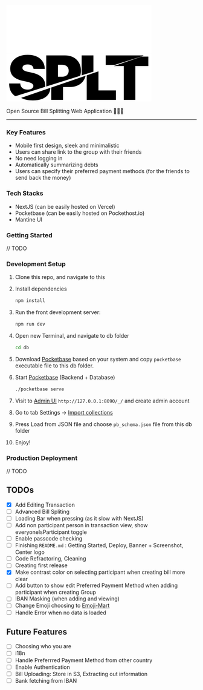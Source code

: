 ![White SPLT Logo](/public/splt-icon-white.svg#gh-dark-mode-only)
![Black SPLT Logo](/public/splt-icon-black.svg#gh-light-mode-only)

Open Source Bill Splitting Web Application 💸🤑👯

---

### Key Features
- Mobile first design, sleek and minimalistic
- Users can share link to the group with their friends
- No need logging in
- Automatically summarizing debts
- Users can specify their preferred payment methods (for the friends to send back the money)

### Tech Stacks
- NextJS (can be easily hosted on Vercel)
- Pocketbase (can be easily hosted on Pockethost.io)
- Mantine UI

### Getting Started
// TODO

### Development Setup

1. Clone this repo, and navigate to this
2. Install dependencies

    ```bash
    npm install
    ```
  
3. Run the front development server:

    ```bash
    npm run dev
    ```
4. Open new Terminal, and navigate to db folder 

    ```bash
    cd db
    ```
5. Download [Pocketbase](https://pocketbase.io/docs/) based on your system and copy `pocketbase` executable file to this db folder.
6. Start [Pocketbase](https://pocketbase.io/) (Backend + Database)

    ```bash
    ./pocketbase serve
    ```
7. Visit to [Admin UI](http://127.0.0.1:8090/_/) `http://127.0.0.1:8090/_/` and create admin account
8. Go to tab Settings -> [Import collections](http://127.0.0.1:8090/_/?#/settings/import-collections)
9. Press Load from JSON file and choose `pb_schema.json` file from this db folder
10. Enjoy!
    
### Production Deployment

// TODO

## TODOs
- [x] Add Editing Transaction
- [ ] Advanced Bill Spliting
- [ ] Loading Bar when pressing (as it slow with NextJS)
- [ ] Add non participant person in transaction view, show everyoneIsParticipant toggle
- [ ] Enable passcode checking
- [ ] Finishing `README.md` : Getting Started, Deploy, Banner + Screenshot, Center logo
- [ ] Code Refractoring, Cleaning
- [ ] Creating first release
- [x] Make contrast color on selecting participant when creating bill more clear
- [ ] Add button to show edit Preferred Payment Method when adding participant when creating Group
- [ ] IBAN Masking (when adding and viewing)
- [ ] Change Emoji choosing to [Emoji-Mart](https://github.com/missive/emoji-mart)
- [ ] Handle Error when no data is loaded

## Future Features
- [ ] Choosing who you are
- [ ] i18n
- [ ] Handle Preferrred Payment Method from other country
- [ ] Enable Authentication
- [ ] Bill Uploading: Store in S3, Extracting out information
- [ ] Bank fetching from IBAN
